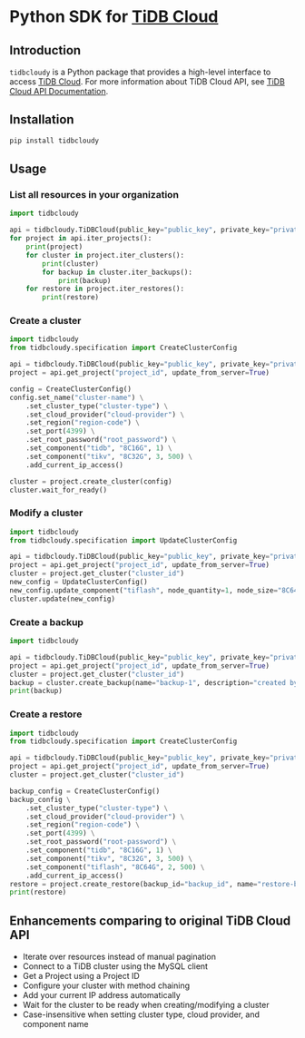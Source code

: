 # Python SDK for [TiDB Cloud](https://tidbcloud.com)

## Introduction

`tidbcloudy` is a Python package that provides a high-level interface to access [TiDB Cloud](https://tidbcloud.com). For more information about TiDB Cloud API, see [TiDB Cloud API Documentation](https://docs.pingcap.com/tidbcloud/api/v1beta).

## Installation

```bash
pip install tidbcloudy
```

## Usage

### List all resources in your organization

```python
import tidbcloudy

api = tidbcloudy.TiDBCloud(public_key="public_key", private_key="private_key")
for project in api.iter_projects():
    print(project)
    for cluster in project.iter_clusters():
        print(cluster)
        for backup in cluster.iter_backups():
            print(backup)
    for restore in project.iter_restores():
        print(restore)
```

### Create a cluster

```python
import tidbcloudy
from tidbcloudy.specification import CreateClusterConfig

api = tidbcloudy.TiDBCloud(public_key="public_key", private_key="private_key")
project = api.get_project("project_id", update_from_server=True)

config = CreateClusterConfig()
config.set_name("cluster-name") \
    .set_cluster_type("cluster-type") \
    .set_cloud_provider("cloud-provider") \
    .set_region("region-code") \
    .set_port(4399) \
    .set_root_password("root_password") \
    .set_component("tidb", "8C16G", 1) \
    .set_component("tikv", "8C32G", 3, 500) \
    .add_current_ip_access()

cluster = project.create_cluster(config)
cluster.wait_for_ready()
```

### Modify a cluster

```python
import tidbcloudy
from tidbcloudy.specification import UpdateClusterConfig

api = tidbcloudy.TiDBCloud(public_key="public_key", private_key="private_key")
project = api.get_project("project_id", update_from_server=True)
cluster = project.get_cluster("cluster_id")
new_config = UpdateClusterConfig()
new_config.update_component("tiflash", node_quantity=1, node_size="8C64G", storage_size_gib=500)
cluster.update(new_config)
```

### Create a backup

```python
import tidbcloudy

api = tidbcloudy.TiDBCloud(public_key="public_key", private_key="private_key")
project = api.get_project("project_id", update_from_server=True)
cluster = project.get_cluster("cluster_id")
backup = cluster.create_backup(name="backup-1", description="created by tidbcloudy")
print(backup)
```

### Create a restore

```python
import tidbcloudy
from tidbcloudy.specification import CreateClusterConfig

api = tidbcloudy.TiDBCloud(public_key="public_key", private_key="private_key")
project = api.get_project("project_id", update_from_server=True)
cluster = project.get_cluster("cluster_id")

backup_config = CreateClusterConfig()
backup_config \
    .set_cluster_type("cluster-type") \
    .set_cloud_provider("cloud-provider") \
    .set_region("region-code") \
    .set_port(4399) \
    .set_root_password("root-password") \
    .set_component("tidb", "8C16G", 1) \
    .set_component("tikv", "8C32G", 3, 500) \
    .set_component("tiflash", "8C64G", 2, 500) \
    .add_current_ip_access()
restore = project.create_restore(backup_id="backup_id", name="restore-by-tidbcloudy", cluster_config=backup_config)
print(restore)
```

## Enhancements comparing to original TiDB Cloud API

- Iterate over resources instead of manual pagination
- Connect to a TiDB cluster using the MySQL client
- Get a Project using a Project ID
- Configure your cluster with method chaining
- Add your current IP address automatically
- Wait for the cluster to be ready when creating/modifying a cluster
- Case-insensitive when setting cluster type, cloud provider, and component name
